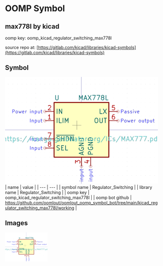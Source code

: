 # OOMP Symbol  
## max778l  by kicad  
  
oomp key: oomp_kicad_regulator_switching_max778l  
  
source repo at: [https://gitlab.com/kicad/libraries/kicad-symbols](https://gitlab.com/kicad/libraries/kicad-symbols)  
## Symbol  
  
[![working.png](working_600.png)](working.png)  
| name | value | 
| --- | --- | 
| symbol name | Regulator_Switching | 
| library name | Regulator_Switching | 
| oomp key | oomp_kicad_regulator_switching_max778l | 
| oomp bot github | https://github.com/oomlout/oomlout_oomp_symbol_bot/tree/main/kicad_regulator_switching_max778l/working | 
## Images  
  
[![working.png](working_140.png)](working.png)  
